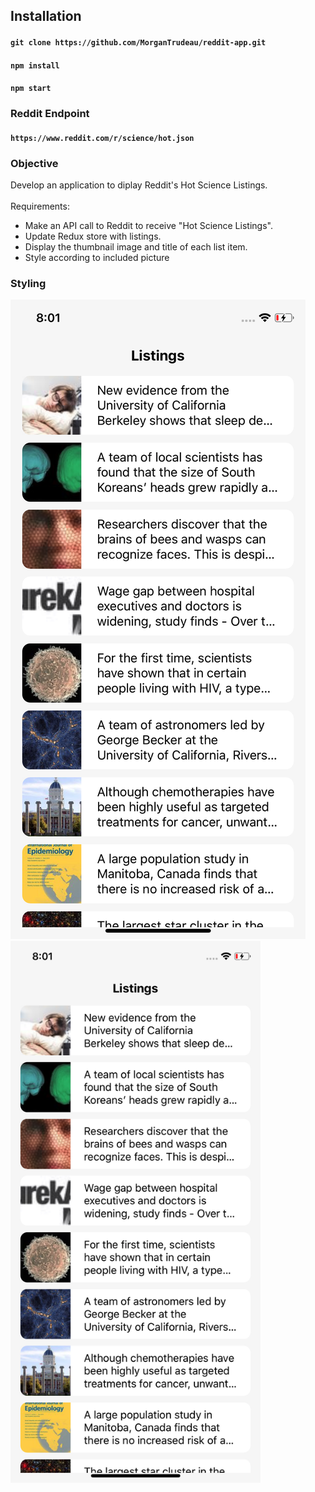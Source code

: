 ## Installation
#### `git clone https://github.com/MorganTrudeau/reddit-app.git`
#### `npm install`
#### `npm start`

### Reddit Endpoint
#### `https://www.reddit.com/r/science/hot.json`

### Objective
Develop an application to diplay Reddit's Hot Science Listings.
<br/><br/>
Requirements:
- Make an API call to Reddit to receive "Hot Science Listings".
- Update Redux store with listings.
- Display the thumbnail image and title of each list item.
- Style according to included picture

### Styling
![Styled Screen](https://github.com/MorganTrudeau/reddit-app/blob/master/assets/img/screen.png)
<img src="https://github.com/MorganTrudeau/reddit-app/blob/master/assets/img/screen.png" width="400" />
